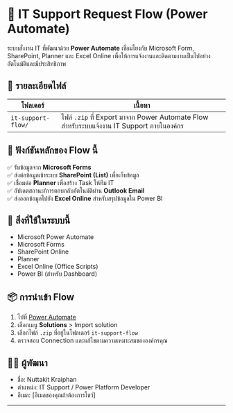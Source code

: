 # 💼 IT Support Request Flow (Power Automate)

ระบบสั่งงาน IT ที่พัฒนาด้วย **Power Automate** เชื่อมโยงกับ Microsoft Form, SharePoint, Planner และ Excel Online เพื่อให้การแจ้งงานและติดตามงานเป็นไปอย่างอัตโนมัติและมีประสิทธิภาพ

## 📁 รายละเอียดไฟล์

| โฟลเดอร์ | เนื้อหา |
|----------|---------|
| `it-support-flow/` | ไฟล์ `.zip` ที่ Export มาจาก Power Automate Flow สำหรับระบบแจ้งงาน IT Support ภายในองค์กร |

## 🧠 ฟังก์ชันหลักของ Flow นี้

✅ รับข้อมูลจาก **Microsoft Forms**  
✅ ส่งต่อข้อมูลเข้าระบบ **SharePoint (List)** เพื่อเก็บข้อมูล  
✅ เชื่อมต่อ **Planner** เพื่อสร้าง Task ให้ทีม IT  
✅ อัปเดตสถานะ/การตอบกลับอัตโนมัติผ่าน **Outlook Email**  
✅ ส่งออกข้อมูลไปยัง **Excel Online** สำหรับสรุปข้อมูลใน Power BI

## 🔧 สิ่งที่ใช้ในระบบนี้

- Microsoft Power Automate
- Microsoft Forms
- SharePoint Online
- Planner
- Excel Online (Office Scripts)
- Power BI (สำหรับ Dashboard)

## 📦 การนำเข้า Flow

1. ไปที่ [Power Automate](https://make.powerautomate.com/)
2. เลือกเมนู **Solutions** > Import solution
3. เลือกไฟล์ `.zip` ที่อยู่ในโฟลเดอร์ `it-support-flow`
4. ตรวจสอบ Connection และแก้ไขตามความเหมาะสมขององค์กรคุณ

## 👨‍💻 ผู้พัฒนา

- ชื่อ: Nuttakit Kraiphan
- ตำแหน่ง: IT Support / Power Platform Developer
- อีเมล: [อีเมลของคุณถ้าต้องการโชว์]

---

